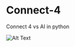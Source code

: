 # Connect-4
Connect 4 vs AI in python

![Alt Text](https://user-images.githubusercontent.com/58784516/129853319-b314dbf4-803e-4d5d-8a6a-57e0416cd55e.png)
